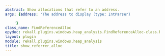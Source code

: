 ```yaml
---
abstract: Show allocations that refer to an address.
args: {address: 'The address to display (type: IntParser)

    '}
class_name: FindReferenceAlloc
epydoc: rekall.plugins.windows.heap_analysis.FindReferenceAlloc-class.html
layout: plugin
module: rekall.plugins.windows.heap_analysis
title: show_referrer_alloc
---
```

